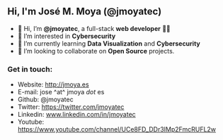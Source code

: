 ## Hi, I'm José M. Moya (@jmoyatec) ##


- 👋 Hi, I’m **@jmoyatec**, a full-stack **web developer** :man_technologist:
- 👀 I’m interested in **Cybersecurity**
- 🌱 I’m currently learning **Data Visualization** and **Cybersecurity**
- 💞️ I’m looking to collaborate on **Open Source** projects.

### Get in touch: ###
- Website: http://jmoya.es
- E-mail: jose ^at^ jmoya _dot_ es
- Github: @jmoyatec
- Twitter: https://twitter.com/jmoyatec
- Linkedin: www.linkedin.com/in/jmoyatec
- Youtube: https://www.youtube.com/channel/UCe8FD_DDr3IMp2FmcRUFL2w
